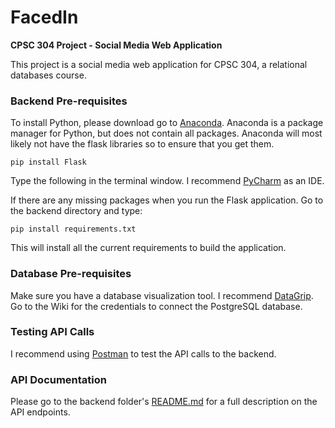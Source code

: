 # FacedIn
**CPSC 304 Project - Social Media Web Application**

This project is a social media web application for CPSC 304, a relational databases course. 

### Backend Pre-requisites

To install Python, please download go to [Anaconda](https://www.anaconda.com/distribution/). Anaconda is a package manager for Python, but does not contain all packages.
Anaconda will most likely not have the flask libraries so to ensure that you get them. 
```
pip install Flask
```

Type the following in the terminal window. I recommend [PyCharm](https://www.jetbrains.com/pycharm/) as an IDE.

If there are any missing packages when you run the Flask application. Go to the backend directory and type:
```
pip install requirements.txt
```
This will install all the current requirements to build the application.


### Database Pre-requisites

Make sure you have a database visualization tool. I recommend [DataGrip](https://www.jetbrains.com/datagrip/). Go to the Wiki for the credentials to connect the PostgreSQL database.

### Testing API Calls

I recommend using [Postman](https://www.getpostman.com/downloads/) to test the API calls to the backend. 

### API Documentation

Please go to the backend folder's [README.md](https://github.com/ryanmklee/FacedIn/blob/master/backend/README.md) for a full description on the API endpoints.
